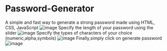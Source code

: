 # Password-Generator
A simple and fast way to generate a strong password made using HTML, CSS, JavaScript
![image](https://github.com/aryandalal01/Password-Generator/assets/109195424/b651b798-0f25-4055-8c50-657ba62f692f)
Specify the length of your password using the slider
![image](https://github.com/aryandalal01/Password-Generator/assets/109195424/096cc422-8e6a-4cb2-aa58-96049989d83f)
Specify the types of characters of your choice (numeric,alpha,symbols)
![image](https://github.com/aryandalal01/Password-Generator/assets/109195424/e68cddd2-4b50-4e07-869c-610341dd2a21)
Finally,simply click on generate password
![image](https://github.com/aryandalal01/Password-Generator/assets/109195424/13a05091-bc53-4861-b849-5fedf99da446)
